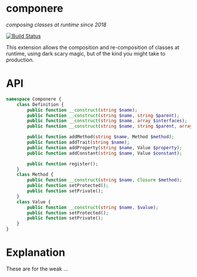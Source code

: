 componere
=========
*composing classes at runtime since 2018*

[![Build Status](https://travis-ci.org/krakjoe/componere.svg?branch=master)](https://travis-ci.org/krakjoe/componere)

This extension allows the composition and re-composition of classes at runtime, using dark scary magic, but of the kind you might take to production.

API
===

```php
namespace Componere {
	class Definition {
		public function __construct(string $name);
		public function __construct(string $name, string $parent);
		public function __construct(string $name, array $interfaces);
		public function __construct(string $name, string $parent, array $interfaces);

		public function addMethod(string $name, Method $method);
		public function addTrait(string $name);
		public function addProperty(string $name, Value $property);
		public function addConstant(string $name, Value $constant);

		public function register();
	}
	class Method {
		public function __construct(string $name, Closure $method);
		public function setProtected();
		public function setPrivate();
	}
	class Value {
		public function __construct(string $name, $value);
		public function setProtected();
		public function setPrivate();
	}
}
```

Explanation
===========

These are for the weak ...
